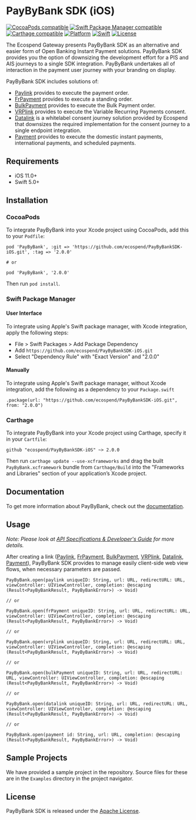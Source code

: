 # PayByBank SDK (iOS)

[![CocoaPods compatible](https://img.shields.io/cocoapods/v/PayByBank.svg)](https://cocoapods.org/pods/PaybyBank)
[![Swift Package Manager compatible](https://img.shields.io/badge/Swift%20Package%20Manager-compatible-brightgreen.svg)](https://github.com/apple/swift-package-manager)
[![Carthage compatible](https://img.shields.io/badge/Carthage-compatible-4BC51D.svg?style=flat)](https://github.com/Carthage/Carthage)
[![Platform](https://img.shields.io/cocoapods/p/ios)](https://img.shields.io/cocoapods/p/ios)
[![Swift](https://img.shields.io/badge/Swift-5-orange?style=flat)](https://img.shields.io/badge/Swift-5-orange?style=flat)
[![License](https://img.shields.io/badge/License-Apache_2.0-blue.svg)](https://www.apache.org/licenses/LICENSE-2.0)

The Ecospend Gateway presents PayByBank SDK as an alternative and easier form of Open Banking Instant Payment solutions. PayByBank SDK provides you the option of downsizing the development effort for a PIS and AIS journeys to a single SDK integration. PayByBank undertakes all of interaction in the payment user journey with your branding on display.

PayByBank SDK includes solutions of:

- [Paylink](https://docs.ecospend.com/api/paylink/V2/#tag/Paylink-API) provides to execute the payment order.
- [FrPayment](https://docs.ecospend.com/api/paylink/V2/#tag/FrPayments-API) provides to execute a standing order.
- [BulkPayment](https://docs.ecospend.com/api/paylink/V2/#tag/Bulk-Paymentlink-API) provides to execute the Bulk Payment order.
- [VRPlink](https://docs.ecospend.com/api/paylink/V2/#tag/Vrplink-API) provides to execute the Variable Recurring Payments consent.
- [Datalink](https://docs.ecospend.com/api/ais/V2/#tag/Datalink-API) is a whitelabel consent journey solution provided by Ecospend that downsizes the required implementation for the consent journey to a single endpoint integration.
- [Payment](https://docs.ecospend.com/api/pis/V2/#tag/Payments-API) provides to execute the domestic instant payments, international payments, and scheduled payments.

## Requirements

- iOS 11.0+
- Swift 5.0+

## Installation

### CocoaPods

To integrate PayByBank into your Xcode project using CocoaPods, add this to your `Podfile`:

```
pod 'PayByBank', :git => 'https://github.com/ecospend/PayByBankSDK-iOS.git', :tag => '2.0.0'

# or

pod 'PayByBank', '2.0.0'
```

Then run `pod install`.

### Swift Package Manager

#### User Interface

To integrate using Apple's Swift package manager, with Xcode integration, apply the following steps:

- File > Swift Packages > Add Package Dependency
- Add `https://github.com/ecospend/PayByBankSDK-iOS.git`
- Select "Dependency Rule" with "Exact Version" and "2.0.0"

#### Manually

To integrate using Apple's Swift package manager, without Xcode integration, add the following as a dependency to your `Package.swift`

```
.package(url: "https://github.com/ecospend/PayByBankSDK-iOS.git", from: "2.0.0")
```

### Carthage

To integrate PayByBank into your Xcode project using Carthage, specify it in your `Cartfile`:

```
github "ecospend/PayByBankSDK-iOS" ~> 2.0.0
```

Then run `carthage update --use-xcframeworks` and drag the built `PayByBank.xcframework` bundle from `Carthage/Build` into the "Frameworks and Libraries" section of your application’s Xcode project.

## Documentation

To get more information about PayByBank, check out the [documentation](https://ecospend.github.io/PayByBankSDK-iOS).

## Usage

*Note: Please look at [API Specifications & Developer's Guide](https://docs.ecospend.com/api/intro) for more details.*

After creating a link ([Paylink](https://docs.ecospend.com/api/paylink/V2/#tag/Paylink-API), [FrPayment](https://docs.ecospend.com/api/paylink/V2/#tag/FrPayments-API), [BulkPayment](https://docs.ecospend.com/api/paylink/V2/#tag/Bulk-Paymentlink-API), [VRPlink](https://docs.ecospend.com/api/paylink/V2/#tag/Vrplink-API), [Datalink](https://docs.ecospend.com/api/ais/V2/#tag/Datalink-API), [Payment](https://docs.ecospend.com/api/pis/V2/#tag/Payments-API)),  PayByBank SDK provides to manage easily client-side web view flows, when necessary parameters are passed.

```
PayByBank.open(paylink uniqueID: String, url: URL, redirectURL: URL, viewController: UIViewController, completion: @escaping (Result<PayByBankResult, PayByBankError>) -> Void)

// or

PayByBank.open(frPayment uniqueID: String, url: URL, redirectURL: URL, viewController: UIViewController, completion: @escaping (Result<PayByBankResult, PayByBankError>) -> Void)

// or

PayByBank.open(vrplink uniqueID: String, url: URL, redirectURL: URL, viewController: UIViewController, completion: @escaping (Result<PayByBankResult, PayByBankError>) -> Void)

// or

PayByBank.open(bulkPayment uniqueID: String, url: URL, redirectURL: URL, viewController: UIViewController, completion: @escaping (Result<PayByBankResult, PayByBankError>) -> Void)

// or

PayByBank.open(datalink uniqueID: String, url: URL, redirectURL: URL, viewController: UIViewController, completion: @escaping (Result<PayByBankResult, PayByBankError>) -> Void)

// or

PayByBank.open(payment id: String, url: URL, completion: @escaping (Result<PayByBankResult, PayByBankError>) -> Void)
```


## Sample Projects

We have provided a sample project in the repository. Source files for these are in the `Examples` directory in the project navigator.

## License

PayByBank SDK is released under the [Apache License](https://github.com/ecospend/PayByBankSDK-iOS/blob/master/LICENSE).